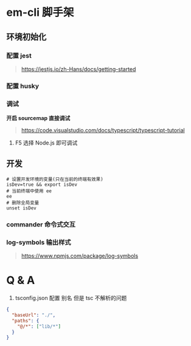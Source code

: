 # em-cli 脚手架

## 环境初始化

### 配置 jest

> https://jestjs.io/zh-Hans/docs/getting-started

### 配置 husky

### 调试

**开启 sourcemap 直接调试**

> https://code.visualstudio.com/docs/typescript/typescript-tutorial

1. F5 选择 Node.js 即可调试

## 开发

```shell
# 设置开发环境的变量(只在当前的终端有效果)
isDev=true && export isDev
# 当前终端中使用 ee
ee
# 删除全局变量
unset isDev
```

### commander 命令式交互

### log-symbols 输出样式

> https://www.npmjs.com/package/log-symbols

# Q & A

1. tsconfig.json 配置 别名 但是 tsc 不解析的问题

```json
{
  "baseUrl": "./",
  "paths": {
    "@/*": ["lib/*"]
  }
}
```
